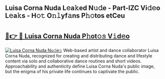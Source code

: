 ## Luisa Corna Nuda L𝚎a𝚔ed N𝚞𝚍e - Part-lZC Vi𝚍𝚎o L𝚎a𝚔s - H𝚘𝚝 O𝚗𝚕yf𝚊ns P𝚑𝚘tos etCeu

# <h2><a href="http://kf3laf.oniu.top/?m=Luisa+Corna+Nuda">🔗👉 🔴 Luisa Corna Nuda P𝚑ot𝚘𝚜 V𝚒d𝚎o</a></h2>

[![Luisa Corna Nuda Nu𝚍e𝚜](https://i.imgur.com/0qMVB7G.gif)](http://kf3laf.oniu.top/?m=Luisa+Corna+Nuda)
Web-based artist and dance collaborator Luisa Corna Nuda, recognized for creating and distributing dance and lifestyle content via solo and collaborative dance routines and short videos. Approachability and authenticity define Luisa Corna Nuda's public image, but the enigma of his private life continues to captivate the public.  
